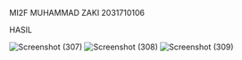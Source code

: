 MI2F MUHAMMAD ZAKI 2031710106

HASIL

![Screenshot (307)](https://user-images.githubusercontent.com/89893117/157588969-d8bcb901-9c00-418c-a2aa-0fc254227b92.png)
![Screenshot (308)](https://user-images.githubusercontent.com/89893117/157588973-3935ff18-775b-429c-978f-56b2d409340f.png)
![Screenshot (309)](https://user-images.githubusercontent.com/89893117/157588975-c358cb26-af9a-4776-8c4a-71f22dda369a.png)
